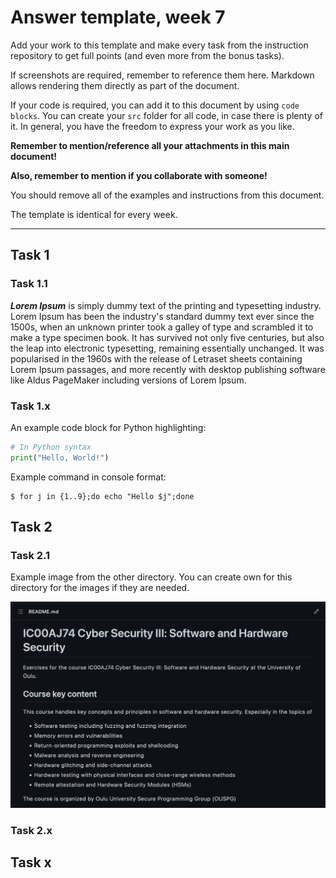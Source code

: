# Answer template, week 7

Add your work to this template and make every task from the instruction repository to get full points (and even more from the bonus tasks). 

If screenshots are required, remember to reference them here.
Markdown allows rendering them directly as part of the document.

If your code is required, you can add it to this document by using `code blocks`. 
You can create your `src` folder for all code, in case there is plenty of it. 
In general, you have the freedom to express your work as you like.

**Remember to mention/reference all your attachments in this main document!**

**Also, remember to mention if you collaborate with someone!**

You should remove all of the examples and instructions from this document.

The template is identical for every week.

---

## Task 1

### Task 1.1

***Lorem Ipsum*** is simply dummy text of the printing and typesetting industry. Lorem Ipsum has been the industry's standard dummy text ever since the 1500s, when an unknown printer took a galley of type and scrambled it to make a type specimen book. It has survived not only five centuries, but also the leap into electronic typesetting, remaining essentially unchanged. It was popularised in the 1960s with the release of Letraset sheets containing Lorem Ipsum passages, and more recently with desktop publishing software like Aldus PageMaker including versions of Lorem Ipsum.

### Task 1.x

An example code block for Python highlighting:

```python
# In Python syntax
print("Hello, World!")
```

Example command in console format:
```console
$ for j in {1..9};do echo "Hello $j";done
```

## Task 2

### Task 2.1

Example image from the other directory. You can create own for this directory for the images if they are needed.

![Example image](../img/sample_image.png)

### Task 2.x

## Task x
